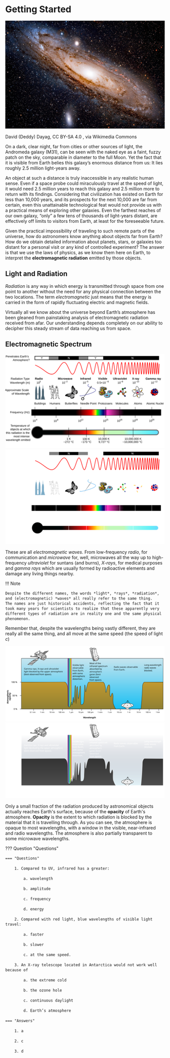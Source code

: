 # Getting Started

![andromeda.jpg](./img/andromeda.jpg)

<figcaption>David (Deddy) Dayag, CC BY-SA 4.0 <https://creativecommons.org/licenses/by-sa/4.0>, via Wikimedia Commons</figcaption>

On a dark, clear night, far from cities or other sources of light, the Andromeda galaxy (M31), can be seen with the naked eye as a faint, fuzzy patch on the sky, comparable in diameter to the full Moon.
Yet the fact that it is visible from Earth belies this galaxy’s enormous distance from us: It lies roughly 2.5 million light-years away.

An object at such a distance is truly inaccessible in any realistic human sense.
Even if a space probe could miraculously travel at the speed of light, it would need 2.5 million years to reach this galaxy and 2.5 million more to return with its findings.
Considering that civilization has existed on Earth for less than 10,000 years, and its prospects for the next 10,000 are far from certain, even this unattainable technological feat would not provide us with a practical means of exploring other galaxies.
Even the farthest reaches of our own galaxy, “only” a few tens of thousands of light-years distant, are effectively off limits to visitors from Earth, at least for the foreseeable future.

Given the practical impossibility of traveling to such remote parts of the universe, how do astronomers know anything about objects far from Earth?
How do we obtain detailed information about planets, stars, or galaxies too distant for a personal visit or any kind of controlled experiment?
The answer is that we use the laws of physics, as we know them here on Earth, to interpret the **electromagnetic radiation** emitted by those objects.

## Light and Radiation

_Radiation_ is any way in which energy is transmitted through space from one point to another without the need for any physical connection between the two locations.
The term _electromagnetic_ just means that the energy is carried in the form of rapidly fluctuating electric and magnetic fields.

Virtually all we know about the universe beyond Earth’s atmosphere has been gleaned from painstaking analysis of electromagnetic radiation received from afar.
Our understanding depends completely on our ability to decipher this steady stream of data reaching us from space.

## Electromagnetic Spectrum

![em](./img/EM_Spectrum.svg#only-light)
![em](./img/EM_Spectrum_dark.svg#only-dark)

These are all _electromagnetic waves_. From low-frequency _radio_, for communication and _microwave_ for, well, microwaves all the way up to high-frequency _ultraviolet_ for suntans (and burns), _X-rays_, for medical purposes and _gamma rays_ which are usually formed by radioactive elements and damage any living things nearby.

!!! Note

    Despite the different names, the words *light*, *rays*, *radiation*, and (electromagnetic) *waves* all really refer to the same thing.
    The names are just historical accidents, reflecting the fact that it took many years for scientists to realize that these apparently very different types of radiation are in reality one and the same physical phenomenon.

Remember that, despite the wavelengths being vastly different, they are really all the same thing, and all move at the same speed (the speed of light $c$)

![em_opacity](./img/EM_opacity.svg#only-light)
![em_opacity](./img/EM_opacity_dark.svg#only-dark)

Only a small fraction of the radiation produced by astronomical objects actually reaches Earth's surface, because of the **opacity** of Earth's atmosphere.
**Opacity** is the extent to which radiation is blocked by the material that it is travelling through.
As you can see, the atmosphere is opaque to most wavelengths, with a window in the visible, near-infrared and radio wavelengths.
The atmosphere is also partially transparent to some microwave wavelengths.

??? Question "Questions"

    === "Questions"

        1. Compared to UV, infrared has a greater:

            a. wavelength

            b. amplitude

            c. frequency

            d. energy

        2. Compared with red light, blue wavelengths of visible light travel:

            a. faster

            b. slower

            c. at the same speed.

        3. An X-ray telescope located in Antarctica would not work well because of

            a. the extreme cold

            b. the ozone hole

            c. continuous daylight

            d. Earth’s atmosphere

    === "Answers"

        1. a

        2. c

        3. d

